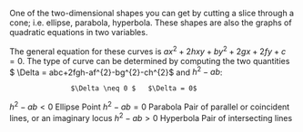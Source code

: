 One of the two-dimensional shapes you can get by cutting a slice through
a cone; i.e. ellipse, parabola, hyperbola. These shapes are also the
graphs of quadratic equations in two variables.

The general equation for these curves is
$ax^{2}+2hxy+by^{2}+2gx+2fy+c=0.$ The type of curve can be determined by
computing the two quantities $ \Delta = abc+2fgh-af^{2}-bg^{2}-ch^{2}$
and $h^{2}-ab$:

 
                   $\Delta \neq 0 $   $\Delta = 0$
  $h^{2}-ab < 0$   Ellipse            Point
  $h^{2}-ab = 0$   Parabola           Pair of parallel or coincident lines, or an imaginary locus
  $h^{2}-ab > 0$   Hyperbola          Pair of intersecting lines
  

